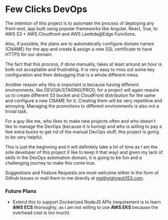 # Few Clicks DevOps

The intention of this project is to automate the process of deploying any front-end, app built using popular frameworks like Angular, React, Vue, to AWS S3 + AWS Cloudfront and AWS Lambda@Edge Functions.

Also, if possible, the plans are to automatically configure domain names (CNAME) for the app and create & assign a new SSL certificate to have HTTPS for our domain.

The fact that this process, if done manually, takes at least around an hour is both not acceptable and frustrating. It is very easy to miss out some key configuration and then debugging that is a whole different mess. 

Another reason why this is important is because having different environments, like DEV/QA/STAGING/PROD, for a project will again require us to create different S3 bucket and CloudFront distribution for the same and configure a new CNAME for it. Creating them will be very repetitive and annoying. Managing the promotions to different environments is also not a trivial task.

For a guy like me, who likes to make new projects often and who doesn't like to manage the DevOps (because it is boring) and who is willing to pay a few extra bucks to get rid of the manual DevOps stuff, this project is going to be very helpful.

This is just the beginning and it will definitely take a lot of time as I am the sole developer of this project (I like to keep it that way) and given my lack of skills in the DevOps automation domain, it is going to be fun and a challenging journey to make this come true. 

Suggestions and Feature Requests are most welcome either in the form of Github Issues or mail them to me directly at [me@vighnesh153.com](mailto:me@vighnesh153.com).

### Future Plans
* Extend this to support Dockerized NodeJS APIs (requirement is to learn **AWS ECS** thoroughly, as I am not willing to use **AWS EKS** because the overhead cost is too much).
